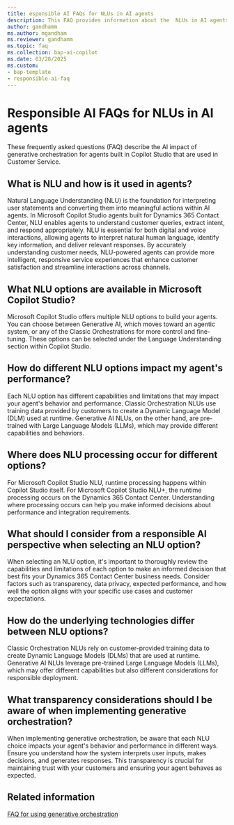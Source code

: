 ```yaml
---
title: esponsible AI FAQs for NLUs in AI agents
description: This FAQ provides information about the  NLUs in AI agents in Dynamics 365 Contact Center and Dynamics 365 Customer Service. 
author: gandhamm
ms.author: mgandham
ms.reviewer: gandhamm
ms.topic: faq
ms.collection: bap-ai-copilot
ms.date: 03/28/2025
ms.custom: 
- bap-template
- responsible-ai-faq
---
```


# Responsible AI FAQs for NLUs in AI agents

These frequently asked questions (FAQ) describe the AI impact of generative orchestration for agents built in Copilot Studio that are used in Customer Service.

## What is NLU and how is it used in agents?

Natural Language Understanding (NLU) is the foundation for interpreting user statements and converting them into meaningful actions within AI agents. In Microsoft Copilot Studio agents built for Dynamics 365 Contact Center, NLU enables agents to understand customer queries, extract intent, and respond appropriately. NLU is essential for both digital and voice interactions, allowing agents to interpret natural human language, identify key information, and deliver relevant responses. By accurately understanding customer needs, NLU-powered agents can provide more intelligent, responsive service experiences that enhance customer satisfaction and streamline interactions across channels.

## What NLU options are available in Microsoft Copilot Studio?

Microsoft Copilot Studio offers multiple NLU options to build your agents. You can choose between Generative AI, which moves toward an agentic system, or any of the Classic Orchestrations for more control and fine-tuning. These options can be selected under the Language Understanding section within Copilot Studio.

## How do different NLU options impact my agent's performance?
Each NLU option has different capabilities and limitations that may impact your agent's behavior and performance. Classic Orchestration NLUs use training data provided by customers to create a Dynamic Language Model (DLM) used at runtime. Generative AI NLUs, on the other hand, are pre-trained with Large Language Models (LLMs), which may provide different capabilities and behaviors.

## Where does NLU processing occur for different options?
For Microsoft Copilot Studio NLU, runtime processing happens within Copilot Studio itself. For Microsoft Copilot Studio NLU+, the runtime processing occurs on the Dynamics 365 Contact Center. Understanding where processing occurs can help you make informed decisions about performance and integration requirements.

## What should I consider from a responsible AI perspective when selecting an NLU option?
When selecting an NLU option, it's important to thoroughly review the capabilities and limitations of each option to make an informed decision that best fits your Dynamics 365 Contact Center business needs. Consider factors such as transparency, data privacy, expected performance, and how well the option aligns with your specific use cases and customer expectations.

## How do the underlying technologies differ between NLU options?
Classic Orchestration NLUs rely on customer-provided training data to create Dynamic Language Models (DLMs) that are used at runtime. Generative AI NLUs leverage pre-trained Large Language Models (LLMs), which may offer different capabilities but also different considerations for responsible deployment.

## What transparency considerations should I be aware of when implementing generative orchestration?
When implementing generative orchestration, be aware that each NLU choice impacts your agent's behavior and performance in different ways. Ensure you understand how the system interprets user inputs, makes decisions, and generates responses. This transparency is crucial for maintaining trust with your customers and ensuring your agent behaves as expected.

## Related information

[FAQ for using generative orchestration](/microsoft-copilot-studio/faqs-generative-orchestration#what-is-generative-orchestration)  
